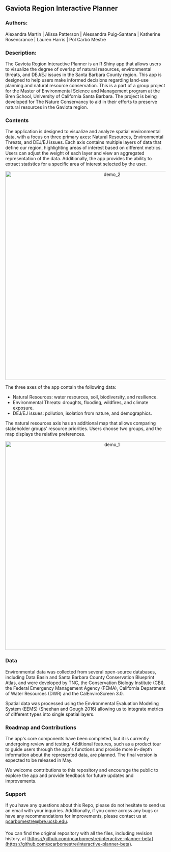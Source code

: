 ## **Gaviota Region Interactive Planner** 


### **Authors:**

Alexandra Martin | Alissa Patterson | Alessandra Puig-Santana | Katherine Rosencrance | Lauren Harris | Pol Carbó Mestre


### **Description:**

The Gaviota Region Interactive Planner is an R Shiny app that allows users to visualize the degree of overlap of natural resources, environmental threats, and DEJ/EJ issues in the Santa Barbara County region. This app is designed to help users make informed decisions regarding land-use planning and natural resource conservation. This is a part of a group project for the Master of Environmental Science and Management program at the Bren School, University of California Santa Barbara. The project is being developed for The Nature Conservancy to aid in their efforts to preserve natural resources in the Gaviota region.

### **Contents**

The application is designed to visualize and analyze spatial environmental data, with a focus on three primary axes: Natural Resources, Environmental Threats, and DEJ/EJ issues. Each axis contains multiple layers of data that define our region, highlighting areas of interest based on different metrics. Users can adjust the weight of each layer and view an aggregated representation of the data. Additionally, the app provides the ability to extract statistics for a specific area of interest selected by the user.

<p align="center">
 <img width="655" alt="demo_2" src="www/img/gif/demo2.gif">
</p>

The three axes of the app contain the following data:

- Natural Resources: water resources, soil, biodiversity, and resilience.
- Environmental Threats: droughts, flooding, wildfires, and climate exposure.
- DEJ/EJ issues: pollution, isolation from nature, and demographics.

The natural resources axis has an additional map that allows comparing stakeholder groups' resource priorities. Users choose two groups, and the map displays the relative preferences.

<p align="center">
 <img width="655" alt="demo_1" src="www/img/gif/demo1.gif">
</p>

### **Data**

Environmental data was collected from several open-source databases, including Data Basin and Santa Barbara County Conservation Blueprint Atlas, and were developed by TNC, the Conservation Biology Institute (CBI), the Federal Emergency Management Agency (FEMA), California Department of Water Resources (DWR) and the CalEnviroScreen 3.0.

Spatial data was processed using the Environmental Evaluation Modeling System (EEMS) (Sheehan and Gough 2016) allowing us to integrate metrics of different types into single spatial layers. 


### **Roadmap and Contributions**

The app's core components have been completed, but it is currently undergoing review and testing. Additional features, such as a product tour to guide users through the app's functions and provide more in-depth information about the represented data, are planned. The final version is expected to be released in May.

We welcome contributions to this repository and encourage the public to explore the app and provide feedback for future updates and improvements.

### **Support**
If you have any questions about this Repo, please do not hesitate to send us an email with your inquiries. Additionally, if you come across any bugs or have any recommendations for improvements, please contact us at pcarbomestre@bre.ucsb.edu.

####
You can find the original repository with all the files, including revision history, at [https://github.com/pcarbomestre/interactive-planner-beta](https://github.com/pcarbomestre/interactive-planner-beta).
